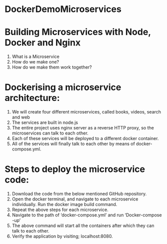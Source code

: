 # DockerDemoMicroservices

# Building Microservices with Node, Docker and Nginx
1. What is a Microservice
2. How do we make one?
3. How do we make them work together?


# Dockerising a microservice architecture:

1.	We will create four different microservices, called books, videos, search and web
2.	The services are built in node.js 
3.	The entire project uses nginx server as a reverse HTTP proxy, so the microservices can talk to each other. 
4.	Each of these services will be deployed to a different docker container.
5.	All of the services will finally talk to each other by means of docker-compose.yml.

# Steps to deploy the microservice code:

1.	Download the code from the below mentioned GitHub repository. 
2.	Open the docker terminal, and navigate to each microservice individually. 
Run the docker image build command.
3.	Repeat the above steps for each microservice. 
4.	Navigate to the path of ‘docker-compose.yml’ and run ‘Docker-compose -up’ 
5.	The above command will start all the containers after which they can talk to each other. 
6.	Verify the application by visiting; localhost:8080.



